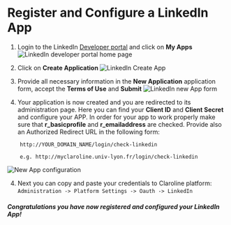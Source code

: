 Register and Configure a LinkedIn App
======================================

1. Login to the LinkedIn [Developer portal](https://developer.linkedin.com/) and click on **My Apps**
![LinkedIn developer portal home page][home_page]

2. Click on **Create Application**
![LinkedIn Create App][new_app_create]

3. Provide all necessary information in the **New Application** application form, accept the **Terms of Use** and **Submit**
![LinkedIn new App form][new_app_form]

4. Your application is now created and you are redirected to its administration page. Here you can find your **Client ID** and **Client Secret** and configure your APP. In order for your app to work properly make sure that **r_basicprofile** and **r_emailaddress** are checked. Provide also an Authorized Redirect URL in the following form:
```
    http://YOUR_DOMAIN_NAME/login/check-linkedin

    e.g. http://myclaroline.univ-lyon.fr/login/check-linkedin
```
![New App configuration][new_app_configuration]

4. Next you can copy and paste your credentials to Claroline platform:
```Administration -> Platform Settings -> Oauth -> LinkedIn```

##### Congratulations you have now registered and configured your LinkedIn App!

[home_page]: images/linkedin/linkedin_home.jpg "Developer portal"
[new_app_create]: images/linkedin/linkedin_new_app_create.jpg "Create new App"
[new_app_form]: images/linkedin/linkedin_new_app_form.jpg "Fill in your App form"
[new_app_configuration]: images/linkedin/linkedin_new_app_config_credentials.jpg "Configure your App, get your Credentials"
